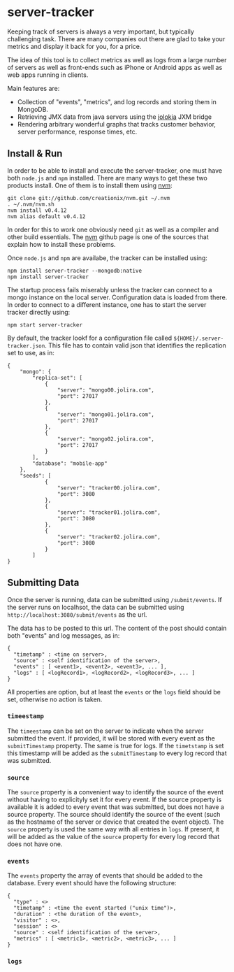server-tracker
================

Keeping track of servers is always a very important, but typically challenging task. There are many companies out there are glad to take your metrics and display it back for you, for a price.

The idea of this tool is to collect metrics as well as logs from a large number of servers as well as front-ends such as iPhone or Android apps as well as web apps running in clients.

Main features are:

* Collection of "events", "metrics", and log records and storing them in MongoDB.
* Retrieving JMX data from java servers using the [jolokia](http://www.jolokia.org/) JXM bridge
* Rendering arbitrary wonderful graphs that tracks customer behavior, server performance, response times, etc.

Install & Run
----------------

In order to be able to install and execute the server-tracker, one must have both ``node.js`` and ``npm`` installed. There are many ways to get these two products install. One of them is to install them using [nvm](https://github.com/creationix/nvm):

```
git clone git://github.com/creationix/nvm.git ~/.nvm
. ~/.nvm/nvm.sh
nvm install v0.4.12
nvm alias default v0.4.12
```

In order for this to work one obviously need ``git`` as well as a compiler and other build essentials. The [nvm](https://github.com/creationix/nvm) github page is one of the sources that explain how to install these problems.

Once ``node.js`` and ``npm`` are availabe, the tracker can be installed using:

```
npm install server-tracker --mongodb:native
npm install server-tracker
```

The startup process fails miserably unless the tracker can connect to a mongo instance on the local server. Configuration data is loaded from there. In order to connect to a different instance, one has to start the server tracker directly using:

```
npm start server-tracker
```

By default, the tracker lookf for a configuration file called ``${HOME}/.server-tracker.json``.
This file has to contain valid json that identifies the replication set to use, as in:

```
{
    "mongo": {
        "replica-set": [
            {
                "server": "mongo00.jolira.com",
                "port": 27017
            },
            {
                "server": "mongo01.jolira.com",
                "port": 27017
            },
            {
                "server": "mongo02.jolira.com",
                "port": 27017
            }
        ],
        "database": "mobile-app"
    },
    "seeds": [
            {
                "server": "tracker00.jolira.com",
                "port": 3080
            },
            {
                "server": "tracker01.jolira.com",
                "port": 3080
            },
            {
                "server": "tracker02.jolira.com",
                "port": 3080
            }
        ]
}
```

Submitting Data
----------------

Once the server is running, data can be submitted using ``/submit/events``. If the server runs on localhsot, the data can be submitted using ``http://localhost:3080/submit/events`` as the url.


The data has to be posted to this url. The content of the post should contain both "events" and log messages, as in:

```
{
  "timetamp" : <time on server>,
  "source" : <self identification of the server>,
  "events" : [ <event1>, <event2>, <event3>, ... ],
  "logs" : [ <logRecord1>, <logRecord2>, <logRecord3>, ... ]
}
```

All properties are option, but at least the ``events`` or the ``logs`` field should be set, otherwise no action is taken.

### ``timeestamp``

The ``timeestamp`` can be set on the server to indicate when the server submitted the event. If provided, it will be stored with every event as the ``submitTimestamp`` property. The same is true for logs. If the ``timetstamp`` is set this timestamp will be added as the ``submitTimestamp`` to every log record that was submitted.

### ``source``

The ``source`` property is a convenient way to identify the source of the event without having to explicityly set it for every event. If the source property is
available it is added to every event that was submitted, but does not have a source property. The source should identify the source of the event (such as the hostname of the server or device that created the event object). The  ``source`` property is used the same way with all entries in ``logs``. If present,  it will be added as the value of the ``source`` property for every log record that does not have one.

### ``events``

The ``events`` property the array of events that should be added to the database. Every event should have the following structure:

```
{
  "type" : <>
  "timetamp" : <time the event started ("unix time")>,
  "duration" : <the duration of the event>,
  "visitor" : <>,
  "session" : <>
  "source" : <self identification of the server>,
  "metrics" : [ <metric1>, <metric2>, <metric3>, ... ]
}
```


### ``logs``

